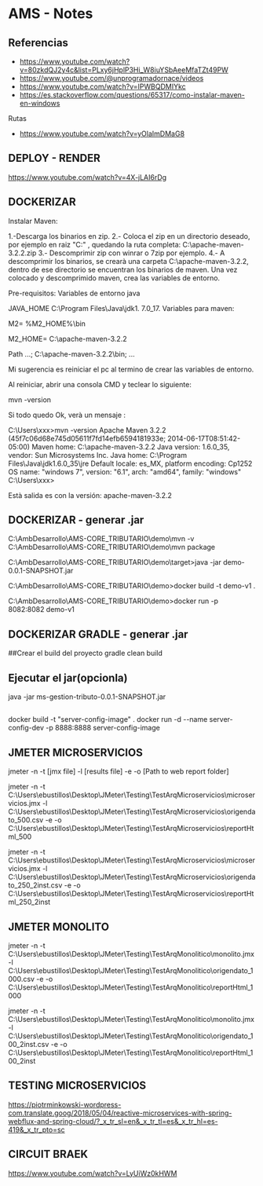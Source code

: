 # AMS - Notes

## Referencias
* https://www.youtube.com/watch?v=80zkdQJ2y4c&list=PLxy6jHplP3Hi_W8iuYSbAeeMfaTZt49PW
* https://www.youtube.com/@unprogramadornace/videos
* https://www.youtube.com/watch?v=IPWBQDMIYkc
* https://es.stackoverflow.com/questions/65317/como-instalar-maven-en-windows

Rutas
* https://www.youtube.com/watch?v=yOlaImDMaG8



## DEPLOY - RENDER
https://www.youtube.com/watch?v=4X-jLAI6rDg


## DOCKERIZAR

Instalar Maven:

1.-Descarga los binarios en zip.
2.- Coloca el zip en un directorio deseado, por ejemplo en raiz "C:\" , quedando la ruta completa: C:\apache-maven-3.2.2.zip
3.- Descomprimir zip con winrar o 7zip por ejemplo.
4.- A descomprimir los binarios, se crearà una carpeta C:\apache-maven-3.2.2, dentro de ese directorio se encuentran los binarios de maven.
Una vez colocado y descomprimido maven, crea las variables de entorno.

Pre-requisitos: Variables de entorno java

JAVA_HOME C:\Program Files\Java\jdk1. 7.0_17.
Variables para maven:

M2= %M2_HOME%\bin

M2_HOME= C:\apache-maven-3.2.2

Path ...; C:\apache-maven-3.2.2\bin; ...

Mi sugerencia es reiniciar el pc al termino de crear las variables de entorno.

Al reiniciar, abrir una consola CMD y teclear lo siguiente:

mvn -version

Si todo quedo Ok, verà un mensaje :

C:\Users\xxx>mvn -version Apache Maven 3.2.2 (45f7c06d68e745d05611f7fd14efb6594181933e; 2014-06-17T08:51:42-05:00) Maven home: C:\apache-maven-3.2.2 Java version: 1.6.0_35, vendor: Sun Microsystems Inc. Java home: C:\Program Files\Java\jdk1.6.0_35\jre Default locale: es_MX, platform encoding: Cp1252 OS name: "windows 7", version: "6.1", arch: "amd64", family: "windows" C:\Users\xxx>

Està salida es con la versión: apache-maven-3.2.2

## DOCKERIZAR - generar .jar

C:\AmbDesarrollo\AMS-CORE_TRIBUTARIO\demo\mvn -v
C:\AmbDesarrollo\AMS-CORE_TRIBUTARIO\demo\mvn package

C:\AmbDesarrollo\AMS-CORE_TRIBUTARIO\demo\target>java -jar demo-0.0.1-SNAPSHOT.jar

C:\AmbDesarrollo\AMS-CORE_TRIBUTARIO\demo>docker build -t demo-v1 .

C:\AmbDesarrollo\AMS-CORE_TRIBUTARIO\demo>docker run -p 8082:8082 demo-v1



## DOCKERIZAR GRADLE - generar .jar
##Crear el build del proyecto
	gradle clean build

## Ejecutar el jar(opcionla)
java -jar ms-gestion-tributo-0.0.1-SNAPSHOT.jar

## 
docker build -t "server-config-image" .
docker run -d --name server-config-dev -p 8888:8888 server-config-image




## JMETER MICROSERVICIOS 
 jmeter -n -t [jmx file] -l [results file] -e -o [Path to web report folder]

 jmeter -n -t C:\Users\ebustillos\Desktop\JMeter\Testing\TestArqMicroservicios\microservicios.jmx -l C:\Users\ebustillos\Desktop\JMeter\Testing\TestArqMicroservicios\origendato_500.csv -e -o C:\Users\ebustillos\Desktop\JMeter\Testing\TestArqMicroservicios\reportHtml_500
 
 jmeter -n -t C:\Users\ebustillos\Desktop\JMeter\Testing\TestArqMicroservicios\microservicios.jmx -l C:\Users\ebustillos\Desktop\JMeter\Testing\TestArqMicroservicios\origendato_250_2inst.csv -e -o C:\Users\ebustillos\Desktop\JMeter\Testing\TestArqMicroservicios\reportHtml_250_2inst
 
## JMETER MONOLITO 
jmeter -n -t C:\Users\ebustillos\Desktop\JMeter\Testing\TestArqMonolitico\monolito.jmx -l C:\Users\ebustillos\Desktop\JMeter\Testing\TestArqMonolitico\origendato_1000.csv -e -o C:\Users\ebustillos\Desktop\JMeter\Testing\TestArqMonolitico\reportHtml_1000

jmeter -n -t C:\Users\ebustillos\Desktop\JMeter\Testing\TestArqMonolitico\monolito.jmx -l C:\Users\ebustillos\Desktop\JMeter\Testing\TestArqMonolitico\origendato_100_2inst.csv -e -o C:\Users\ebustillos\Desktop\JMeter\Testing\TestArqMonolitico\reportHtml_100_2inst
 



## TESTING MICROSERVICIOS 
https://piotrminkowski-wordpress-com.translate.goog/2018/05/04/reactive-microservices-with-spring-webflux-and-spring-cloud/?_x_tr_sl=en&_x_tr_tl=es&_x_tr_hl=es-419&_x_tr_pto=sc

## CIRCUIT BRAEK 

https://www.youtube.com/watch?v=LyUiWz0kHWM




